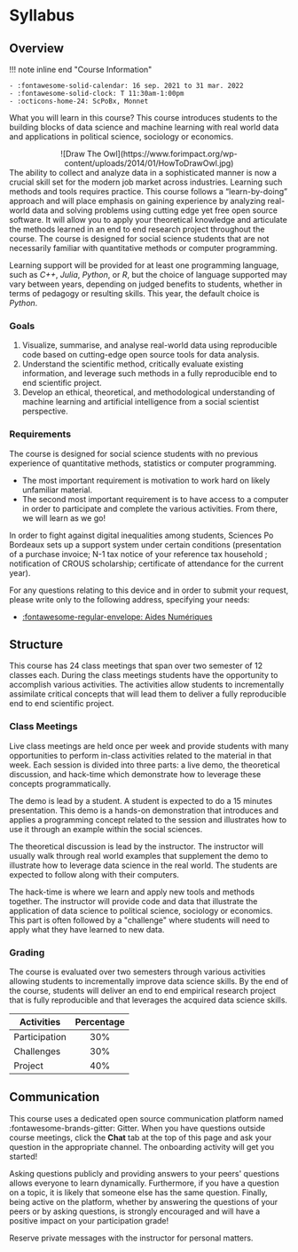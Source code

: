 # Syllabus


## Overview

!!! note inline end "Course Information"

    - :fontawesome-solid-calendar: 16 sep. 2021 to 31 mar. 2022
    - :fontawesome-solid-clock: T 11:30am-1:00pm
    - :octicons-home-24: ScPoBx, Monnet

What you will learn in this course?
This course introduces students to the building blocks of data science and machine learning with real world data and applications in political science, sociology or economics.

<center>
![Draw The Owl](https://www.forimpact.org/wp-content/uploads/2014/01/HowToDrawOwl.jpg)
</center>
The ability to collect and analyze data in a sophisticated manner is now a crucial skill set for the modern job market across industries. Learning such methods and tools requires practice. This course follows a “learn-by-doing” approach and will place emphasis on gaining experience by analyzing real-world data and solving problems using cutting edge yet free open source software. It will allow you to apply your theoretical knowledge and articulate the methods learned in an end to end research project throughout the course. The course is designed for social science students that are not necessarily familiar with quantitative methods or computer programming.

Learning support will be provided for at least one programming language, such as *C++*, *Julia*, *Python*, or *R*, but the choice of language supported may vary between years, depending on judged benefits to students, whether in terms of pedagogy or resulting skills. This year, the default choice is *Python*.



### Goals
1. Visualize, summarise, and analyse real-world data using reproducible code based on cutting-edge open source tools for data analysis.
2. Understand the scientific method, critically evaluate existing information, and leverage such methods in a fully reproducible end to end scientific project.
3. Develop an ethical, theoretical, and methodological understanding of machine learning and artificial intelligence from a social scientist perspective.

### Requirements
The course is designed for social science students with no previous experience of quantitative methods, statistics or computer programming.

- The most important requirement is motivation to work hard on likely unfamiliar material.
- The second most important requirement is to have access to a computer in order to participate and complete the various activities. From there, we will learn as we go!

In order to fight against digital inequalities among students, Sciences Po Bordeaux sets up a support system under certain conditions (presentation of a purchase invoice; N-1 tax notice of your reference tax household ; notification of CROUS scholarship; certificate of attendance for the current year).

For any questions relating to this device and in order to submit your request, please write only to the following address, specifying your needs:

- [:fontawesome-regular-envelope: Aides Numériques](mailto:aidesnumeriques@sciencespobordeaux.fr)


## Structure
This course has 24 class meetings that span over two semester of 12 classes each. During the class meetings students have the opportunity to accomplish various activities. The activities allow students to incrementally assimilate critical concepts that will lead them to deliver a fully reproducible end to end scientific project.


### Class Meetings
Live class meetings are held once per week and provide students with many opportunities to perform in-class activities related to the material in that week. Each session is divided into three parts: a live demo, the theoretical discussion, and hack-time which demonstrate how to leverage these concepts programmatically.

The demo is lead by a student. A student is expected to do a 15 minutes presentation. This demo is a hands-on demonstration that introduces and applies a programming concept related to the session and illustrates how to use it through an example within the social sciences.

The theoretical discussion is lead by the instructor. The instructor will usually walk through real world examples that supplement the demo to illustrate how to leverage data science in the real world. The students are expected to follow along with their computers.

The hack-time is where we learn and apply new tools and methods together. The instructor will provide code and data that illustrate the application of data science to political science, sociology or economics. This part is often followed by a "challenge" where students will need to apply what they have learned to new data.

### Grading

The course is evaluated over two semesters through various activities allowing students to incrementally improve data science skills. By the end of the course, students will deliver an end to end empirical research project that is fully reproducible and that leverages the acquired data science skills.

| Activities    | Percentage |
| -             | :-:        |
| Participation | 30%        |
| Challenges    | 30%        |
| Project       | 40%        |


## Communication

This course uses a dedicated open source communication platform named :fontawesome-brands-gitter: Gitter. When you have questions outside course meetings, click the **Chat** tab at the top of this page and ask your question in the appropriate channel. The onboarding activity will get you started!

Asking questions publicly and providing answers to your peers' questions allows everyone to learn dynamically. Furthermore, if you have a question on a topic, it is likely that someone else has the same question. Finally, being active on the platform, whether by answering the questions of your peers or by asking questions, is strongly encouraged and will have a positive impact on your participation grade!

Reserve private messages with the instructor for personal matters.

